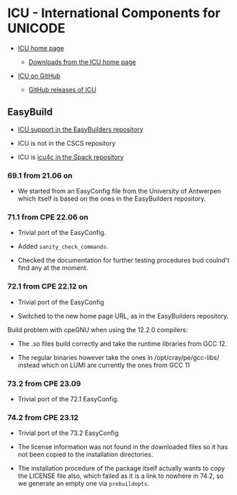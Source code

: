 # ICU - International Components for UNICODE

-   [ICU home page](https://icu.unicode.org/)

    -   [Downloads from the ICU home page](https://icu.unicode.org/download)

-   [ICU on GitHub](https://github.com/unicode-org/icu)

    -   [GitHub releases of ICU](https://github.com/unicode-org/icu/releases)

## EasyBuild

-   [ICU support in the EasyBuilders repository](https://github.com/easybuilders/easybuild-easyconfigs/tree/develop/easybuild/easyconfigs/i/ICU)

-   ICU is not in the CSCS repository

-   ICU is [icu4c in the Spack repository](https://spack.readthedocs.io/en/latest/package_list.html#icu4c)


### 69.1 from 21.06 on

-   We started from an EasyConfig file from the University of Antwerpen which
    itself is based on the ones in the EasyBuilders repository.


### 71.1 from CPE 22.06 on

-   Trivial port of the EasyConfig.

-   Added `sanity_check_commands`.

-   Checked the documentation for further testing procedures bud coulnd't find any at the moment.
  
  
### 72.1 from CPE 22.12 on

-   Trivial port of the EasyConfig
  
-   Switched to the new home page URL, as in the EasyBuilders repository.

  
Build problem with cpeGNU when using the 12.2.0 compilers:

-   The .so files build correctly and take the runtime libraries from GCC 12.

-   The regular binaries however take the ones in /opt/cray/pe/gcc-libs/ instead
    which on LUMI are currently the ones from GCC 11
    

### 73.2 from CPE 23.09

-   Trivial port of the 72.1 EasyConfig.


### 74.2 from CPE 23.12

-   Trivial port of the 73.2 EasyConfig

-   The license information was not found in the downloaded files so it has not
    been copied to the installation directories.
    
-   The installation procedure of the package itself actually wants to copy the 
    LICENSE file also, which failed as it is a link to nowhere in 74.2, so we
    generate an empty one via `prebuildopts`.
